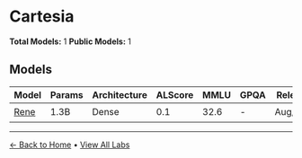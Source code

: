 # Cartesia

**Total Models:** 1
**Public Models:** 1

## Models

| Model | Params | Architecture | ALScore | MMLU | GPQA | Released | Status |
|-------|--------|--------------|---------|------|------|----------|--------|
| [Rene](../models/cartesia/rene.md) | 1.3B | Dense | 0.1 | 32.6 | - | Aug/2024 | 🟢 |

---

[← Back to Home](../README.md) • [View All Labs](../labs/)
